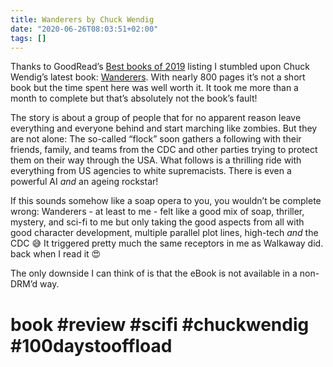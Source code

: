 ```yaml
---
title: Wanderers by Chuck Wendig
date: "2020-06-26T08:03:51+02:00"
tags: []
---
```


Thanks to GoodRead’s [Best books of 2019](https://www.goodreads.com/choiceawards/best-science-fiction-books-2019) listing I stumbled upon Chuck Wendig’s latest book: [Wanderers](http://terribleminds.com/ramble/project/wanderers/). With nearly 800 pages it’s not a short book but the time spent here was well worth it. It took me more than a month to complete but that’s absolutely not the book’s fault!

The story is about a group of people that for no apparent reason leave everything and everyone behind and start marching like zombies. But they are not alone: The so-called “flock” soon gathers a following with their friends, family, and teams from the CDC and other parties trying to protect them on their way through the USA. What follows is a thrilling ride with everything from US agencies to white supremacists. There is even a powerful AI *and* an ageing rockstar!

If this sounds somehow like a soap opera to you, you wouldn’t be complete wrong: Wanderers - at least to me - felt like a good mix of soap, thriller, mystery, and sci-fi to me but only taking the good aspects from all with good character development, multiple parallel plot lines, high-tech *and* the CDC 😅 It triggered pretty much the same receptors in me as Walkaway did. back when I read it 😍

The only downside I can think of is that the eBook is not available in a non-DRM’d way.

# book #review #scifi #chuckwendig #100daystooffload
